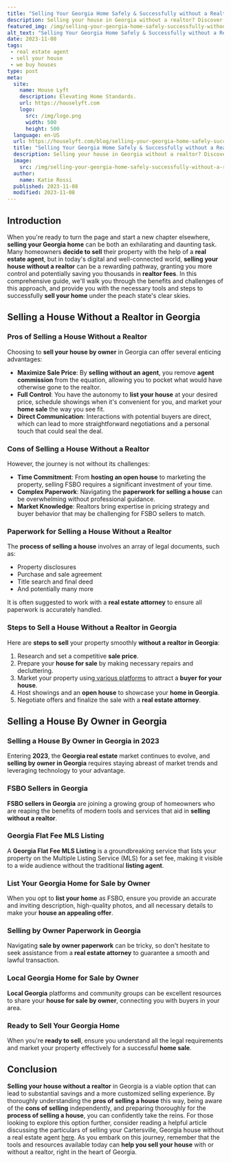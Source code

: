 ```yaml
---
title: "Selling Your Georgia Home Safely & Successfully without a Realtor"
description: Selling your house in Georgia without a realtor? Discover expert tips and tricks to successfully navigate the process of selling your home independently.
featured_img: /img/selling-your-georgia-home-safely-successfully-without-a-realtor.webp
alt_text: "Selling Your Georgia Home Safely & Successfully without a Realtor"
date: 2023-11-08
tags:
 - real estate agent
 - sell your house
 - we buy houses
type: post
meta:
  site:
    name: House Lyft
    description: Elevating Home Standards.
    url: https://houselyft.com
    logo:
      src: /img/logo.png
      width: 500
      height: 500
  language: en-US
  url: https://houselyft.com/blog/selling-your-georgia-home-safely-successfully-without-a-realtor
  title: "Selling Your Georgia Home Safely & Successfully without a Realtor"
  description: Selling your house in Georgia without a realtor? Discover expert tips and tricks to successfully navigate the process of selling your home independently.
  image:
    src: /img/selling-your-georgia-home-safely-successfully-without-a-realtor.webp
  author:
    name: Katie Rossi
  published: 2023-11-08
  modified: 2023-11-08
---
```


## Introduction

When you're ready to turn the page and start a new chapter elsewhere, **selling your Georgia home** can be both an exhilarating and daunting task. Many homeowners **decide to sell** their property with the help of a **real estate agent**, but in today's digital and well-connected world, **selling your house without a realtor** can be a rewarding pathway, granting you more control and potentially saving you thousands in **realtor fees**. In this comprehensive guide, we'll walk you through the benefits and challenges of this approach, and provide you with the necessary tools and steps to successfully **sell your home** under the peach state's clear skies.

## Selling a House Without a Realtor in Georgia

### Pros of Selling a House Without a Realtor

Choosing to **sell your house by owner** in Georgia can offer several enticing advantages:

- **Maximize Sale Price**: By **selling without an agent**, you remove **agent commission** from the equation, allowing you to pocket what would have otherwise gone to the realtor.
- **Full Control**: You have the autonomy to **list your house** at your desired price, schedule showings when it's convenient for you, and market your **home sale** the way you see fit.
- **Direct Communication**: Interactions with potential buyers are direct, which can lead to more straightforward negotiations and a personal touch that could seal the deal.

### Cons of Selling a House Without a Realtor

However, the journey is not without its challenges:

- **Time Commitment**: From **hosting an open house** to marketing the property, selling FSBO requires a significant investment of your time.
- **Complex Paperwork**: Navigating the **paperwork for selling a house** can be overwhelming without professional guidance.
- **Market Knowledge**: Realtors bring expertise in pricing strategy and buyer behavior that may be challenging for FSBO sellers to match.

### Paperwork for Selling a House Without a Realtor

The **process of selling a house** involves an array of legal documents, such as:

- Property disclosures
- Purchase and sale agreement
- Title search and final deed
- And potentially many more

It is often suggested to work with a **real estate attorney** to ensure all paperwork is accurately handled.

### Steps to Sell a House Without a Realtor in Georgia

Here are **steps to sell** your property smoothly **without a realtor in Georgia**:

1. Research and set a competitive **sale price**.
2. Prepare your **house for sale** by making necessary repairs and decluttering.
3. Market your property using[  various   platforms](https://flippinggeorgiahouses.com/blog/selling-your-house-in-georgia-a-guide-to-going-realtor-free) to attract a **buyer for your house**.
4. Host showings and an **open house** to showcase your **home in Georgia**.
5. Negotiate offers and finalize the sale with a **real estate attorney**.

## Selling a House By Owner in Georgia

### Selling a House By Owner in Georgia in 2023

Entering **2023**, the **Georgia real estate** market continues to evolve, and **selling by owner in Georgia** requires staying abreast of market trends and leveraging technology to your advantage.

### FSBO Sellers in Georgia

**FSBO sellers in Georgia** are joining a growing group of homeowners who are reaping the benefits of modern tools and services that aid in **selling without a realtor**.

### Georgia Flat Fee MLS Listing

A **Georgia Flat Fee MLS Listing** is a groundbreaking service that lists your property on the Multiple Listing Service (MLS) for a set fee, making it visible to a wide audience without the traditional **listing agent**.

### List Your Georgia Home for Sale by Owner

When you opt to **list your home** as FSBO, ensure you provide an accurate and inviting description, high-quality photos, and all necessary details to make your **house an appealing offer**.

### Selling by Owner Paperwork in Georgia

Navigating **sale by owner paperwork** can be tricky, so don't hesitate to seek assistance from a **real estate attorney** to guarantee a smooth and lawful transaction.

### Local Georgia Home for Sale by Owner

**Local Georgia** platforms and community groups can be excellent resources to share your **house for sale by owner**, connecting you with buyers in your area.

### Ready to Sell Your Georgia Home

When you're **ready to sell**, ensure you understand all the legal requirements and market your property effectively for a successful **home sale**.

## Conclusion

**Selling your house without a realtor** in Georgia is a viable option that can lead to substantial savings and a more customized selling experience. By thoroughly understanding the **pros of selling a house** this way, being aware of the **cons of selling** independently, and preparing thoroughly for the **process of selling a house**, you can confidently take the reins. For those looking to explore this option further, consider reading a helpful article discussing the particulars of selling your Cartersville, Georgia house without a real estate agent [here](https://www.wearehomebuyers.com/blog/selling-your-cartersville-georgia-house-without-a-real-estate-agent/). As you embark on this journey, remember that the tools and resources available today can **help you sell your house** with or without a realtor, right in the heart of Georgia.